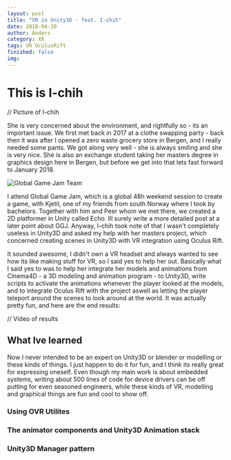 ```yaml
---
layout: post
title: "VR in Unity3D - feat. I-chih"
date: 2018-04-20
author: Anders
category: XR
tags: VR OculusRift
finished: false
img:
---
```


# This is I-chih

// Picture of I-chih

She is very concerned about the environment, and rightfully so - its an important issue. We first met back in 2017 at a clothe swapping party - back then it was after I opened a zero waste grocery store in Bergen, and I really needed some pants. We got along very well - she is always smiling and she is very nice. She is also an exchange student taking her masters degree in graphics design here in Bergen, but before we get into that lets fast forward to January 2018.

![Global Game Jam Team]({{site.baseurl}}/assets/img/ggj.jpg)

I attend Global Game Jam, which is a global 48h weekend session to create a game, with Kjetil, one of my friends from south Norway where I took by bachelors.  Together with him and Peer whom we met there, we created a 2D platformer in Unity called Echo. Ill surely write a more detailed post at a later point about GGJ. Anyway, I-chih took note of that I wasn't completely useless in Unity3D and asked my help with her masters project, which concerned creating scenes in Unity3D with VR integration using Oculus Rift.

It sounded awesome, I didn't own a VR headset and always wanted to see how its like making stuff for VR, so I said yes to help her out. Basically what I said yes to was to help her integrate her models and animations from Cinema4D - a 3D modeling and animation program - to Unity3D, write scripts to activate the animations whenever the player looked at the models, and to integrate Oculus Rift with the project aswell as letting the player teleport around the scenes to look around at the world. It was actually pretty fun, and here are the end results:

// Video of results

## What Ive learned

Now I never intended to be an expert on Unity3D or blender or modelling or these kinds of things.  I just happen to do it for fun, and I think its really great for expressing oneself.  Even though my main work is about embedded systems, writing about 500 lines of code for device drivers can be off putting for even seasoned engineers, while these kinds of VR, modelling and graphical things are fun and cool to show off.

### Using OVR Utilites

### The animator components and Unity3D Animation stack

### Unity3D Manager pattern
